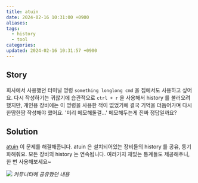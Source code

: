 ```yaml
---
title: atuin
date: 2024-02-16 10:31:00 +0900
aliases: 
tags:
  - history
  - tool
categories: 
updated: 2024-02-16 10:31:57 +0900
---
```


## Story

회사에서 사용했던 터미널 명령 `something longlong cmd` 을 집에서도 사용하고 싶어요. 다시 작성하기는 귀찮기에 습관적으로 `ctrl + r` 을 사용해서 history 를 불러오려했지만, 개인용 장비에는 이 명령을 사용한 적이 없었기에 결국 기억을 더듬어가며 다시 한땀한땀 작성해야 했어요. '미리 메모해둘걸...' 메모해두는게 진짜 정답일까요?

## Solution

[atuin](https://atuin.sh/) 이 문제를 해결해줍니다. atuin 은 설치되어있는 장비들의 history 를 공유, 동기화해줘요. 모든 장비의 history 는 연속됩니다. 여러가지 재밌는 통계들도 제공해주니, 한 번 사용해보세요~

![](https://i.imgur.com/LMkdufh.png)
_커뮤니티에 공유했던 내용_
